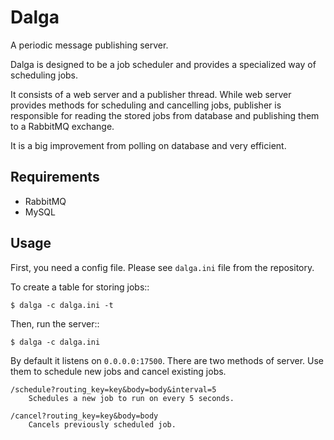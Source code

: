 Dalga
=====

A periodic message publishing server.

Dalga is designed to be a job scheduler and
provides a specialized way of scheduling jobs.

It consists of a web server and a publisher thread.
While web server provides methods for scheduling and cancelling jobs,
publisher is responsible for reading the stored jobs from database
and publishing them to a RabbitMQ exchange.

It is a big improvement from polling on database and very efficient.

Requirements
------------

* RabbitMQ
* MySQL

Usage
-----

First, you need a config file. Please see ``dalga.ini`` file from the repository.

To create a table for storing jobs::

    $ dalga -c dalga.ini -t

Then, run the server::

    $ dalga -c dalga.ini

By default it listens on ``0.0.0.0:17500``. There are two methods of server.
Use them to schedule new jobs and cancel existing jobs.

```
/schedule?routing_key=key&body=body&interval=5
    Schedules a new job to run on every 5 seconds.

/cancel?routing_key=key&body=body
    Cancels previously scheduled job.
```
